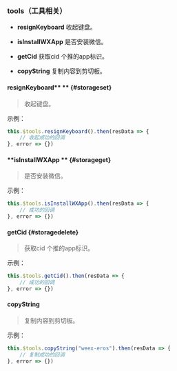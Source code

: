 ### tools（工具相关）

* **resignKeyboard** 收起键盘。

* **isInstallWXApp** 是否安装微信。

* **getCid** 获取cid 个推的app标识。

* **copyString** 复制内容到剪切板。

#### resignKeyboard** ** {#storageset}

> 收起键盘。

示例：

```js
this.$tools.resignKeyboard().then(resData => {
    // 收起成功的回调
}, error => {})
```

#### **isInstallWXApp ** {#storageget}

> 是否安装微信。

示例：

```js
this.$tools.isInstallWXApp().then(resData => {
    // 成功的回调
}, error => {})
```

#### getCid {#storagedelete}

> 获取cid 个推的app标识。

示例：

```js
this.$tools.getCid().then(resData => {
    // 成功的回调
}, error => {})
```

#### copyString

> 复制内容到剪切板。

示例：

```js
this.$tools.copyString("weex-eros").then(resData => {
    // 复制成功的回调
}, error => {})
```



